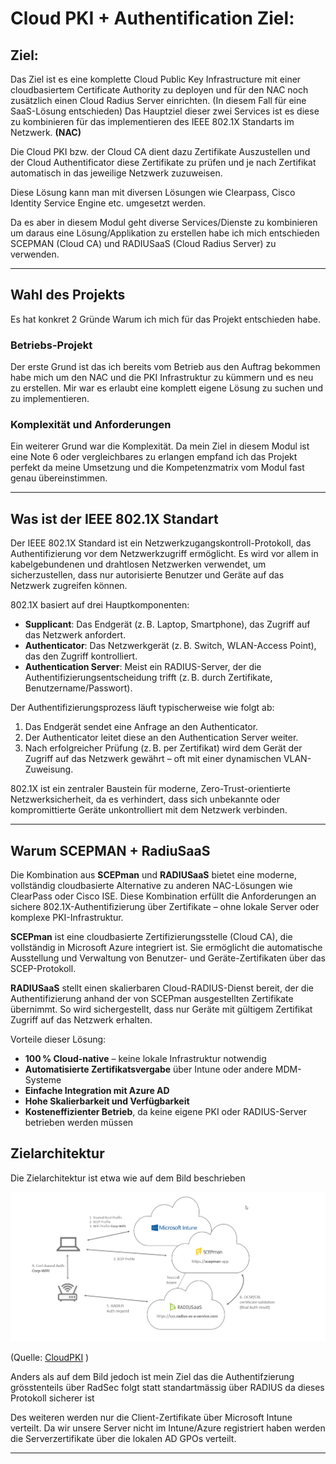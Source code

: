 # Cloud PKI + Authentification Ziel:

## Ziel:

Das Ziel ist es eine komplette Cloud Public Key Infrastructure mit einer cloudbasiertem Certificate Authority zu deployen und für den NAC noch zusätzlich einen Cloud Radius Server einrichten. (In diesem Fall für eine SaaS-Lösung entschieden) 
Das Hauptziel dieser zwei Services ist es diese zu kombinieren für das implementieren des IEEE 802.1X Standarts im Netzwerk. **(NAC)**

Die Cloud PKI bzw. der Cloud CA dient dazu Zertifikate Auszustellen und der Cloud Authentificator diese Zertifikate zu prüfen und je nach Zertifikat automatisch in das jeweilige Netzwerk zuzuweisen.

Diese Lösung kann man mit diversen Lösungen wie Clearpass, Cisco Identity Service Engine etc. umgesetzt werden.

Da es aber in diesem Modul geht diverse Services/Dienste zu kombinieren um daraus eine Lösung/Applikation zu erstellen habe ich mich entschieden SCEPMAN (Cloud CA) und RADIUSaaS (Cloud Radius Server) zu verwenden.



---

## Wahl des Projekts

Es hat konkret 2 Gründe Warum ich mich für das Projekt entschieden habe.

### Betriebs-Projekt

Der erste Grund ist das ich bereits vom Betrieb aus den Auftrag bekommen habe mich um den NAC und die PKI Infrastruktur zu kümmern und es neu zu erstellen. Mir war es erlaubt eine komplett eigene Lösung zu suchen und zu implementieren.

### Komplexität und Anforderungen

Ein weiterer Grund war die Komplexität.
Da mein Ziel in diesem Modul ist eine Note 6 oder vergleichbares zu erlangen empfand ich das Projekt perfekt da meine Umsetzung und die Kompetenzmatrix vom Modul fast genau übereinstimmen.

---

## Was ist der IEEE 802.1X Standart

Der IEEE 802.1X Standard ist ein Netzwerkzugangskontroll-Protokoll, das Authentifizierung vor dem Netzwerkzugriff ermöglicht. Es wird vor allem in kabelgebundenen und drahtlosen Netzwerken verwendet, um sicherzustellen, dass nur autorisierte Benutzer und Geräte auf das Netzwerk zugreifen können.

802.1X basiert auf drei Hauptkomponenten:

- **Supplicant**: Das Endgerät (z. B. Laptop, Smartphone), das Zugriff auf das Netzwerk anfordert.
- **Authenticator**: Das Netzwerkgerät (z. B. Switch, WLAN-Access Point), das den Zugriff kontrolliert.
- **Authentication Server**: Meist ein RADIUS-Server, der die Authentifizierungsentscheidung trifft (z. B. durch Zertifikate, Benutzername/Passwort).

Der Authentifizierungsprozess läuft typischerweise wie folgt ab:
1. Das Endgerät sendet eine Anfrage an den Authenticator.
2. Der Authenticator leitet diese an den Authentication Server weiter.
3. Nach erfolgreicher Prüfung (z. B. per Zertifikat) wird dem Gerät der Zugriff auf das Netzwerk gewährt – oft mit einer dynamischen VLAN-Zuweisung.

802.1X ist ein zentraler Baustein für moderne, Zero-Trust-orientierte Netzwerksicherheit, da es verhindert, dass sich unbekannte oder kompromittierte Geräte unkontrolliert mit dem Netzwerk verbinden.

---

## Warum SCEPMAN + RadiuSaaS

Die Kombination aus **SCEPman** und **RADIUSaaS** bietet eine moderne, vollständig cloudbasierte Alternative zu anderen NAC-Lösungen wie ClearPass oder Cisco ISE. Diese Kombination erfüllt die Anforderungen an sichere 802.1X-Authentifizierung über Zertifikate – ohne lokale Server oder komplexe PKI-Infrastruktur.

**SCEPman** ist eine cloudbasierte Zertifizierungsstelle (Cloud CA), die vollständig in Microsoft Azure integriert ist. Sie ermöglicht die automatische Ausstellung und Verwaltung von Benutzer- und Geräte-Zertifikaten über das SCEP-Protokoll.

**RADIUSaaS** stellt einen skalierbaren Cloud-RADIUS-Dienst bereit, der die Authentifizierung anhand der von SCEPman ausgestellten Zertifikate übernimmt. So wird sichergestellt, dass nur Geräte mit gültigem Zertifikat Zugriff auf das Netzwerk erhalten.

Vorteile dieser Lösung:
- **100 % Cloud-native** – keine lokale Infrastruktur notwendig
- **Automatisierte Zertifikatsvergabe** über Intune oder andere MDM-Systeme
- **Einfache Integration mit Azure AD**
- **Hohe Skalierbarkeit und Verfügbarkeit**
- **Kosteneffizienter Betrieb**, da keine eigene PKI oder RADIUS-Server betrieben werden müssen


## Zielarchitektur

Die Zielarchitektur ist etwa wie auf dem Bild beschrieben

![alt text](image.png)

(Quelle: [CloudPKI](https://oliverkieselbach.com/tag/cloudpki/) )

Anders als auf dem Bild jedoch ist mein Ziel das die Authentifzierung grösstenteils über RadSec folgt statt standartmässig über RADIUS da dieses Protokoll sicherer ist

Des weiteren werden nur die Client-Zertifikate über Microsoft Intune verteilt. Da wir unsere Server nicht im Intune/Azure registriert haben werden die Serverzertifikate über die lokalen AD GPOs verteilt.

---


